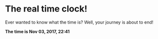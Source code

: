 # The real time clock!

Ever wanted to know what the time is? Well, your journey is about to end!

**The time is Nov 03, 2017, 22:41**